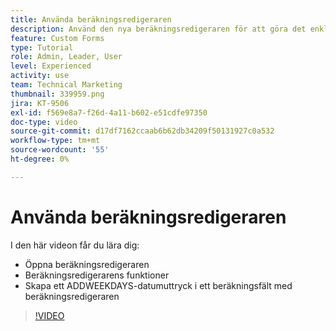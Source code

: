 ```yaml
---
title: Använda beräkningsredigeraren
description: Använd den nya beräkningsredigeraren för att göra det enklare än någonsin att skapa beräknade anpassade fält.
feature: Custom Forms
type: Tutorial
role: Admin, Leader, User
level: Experienced
activity: use
team: Technical Marketing
thumbnail: 339959.png
jira: KT-9506
exl-id: f569e8a7-f26d-4a11-b602-e51cdfe97350
doc-type: video
source-git-commit: d17df7162ccaab6b62db34209f50131927c0a532
workflow-type: tm+mt
source-wordcount: '55'
ht-degree: 0%

---
```


# Använda beräkningsredigeraren

I den här videon får du lära dig:

* Öppna beräkningsredigeraren
* Beräkningsredigerarens funktioner
* Skapa ett ADDWEEKDAYS-datumuttryck i ett beräkningsfält med beräkningsredigeraren

>[!VIDEO](https://video.tv.adobe.com/v/339959/?quality=12&learn=on&enablevpops)
